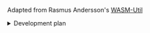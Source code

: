 Adapted from Rasmus Andersson's [WASM-Util](https://github.com/rsms/wasm-util)

<details>
  <summary>Development plan</summary>

  - [x] (FF62) Mutable globals
  - [x] (FF62) Sign extension operations
  - [x] (FF64) Non-trapping float-to-int conversions
  - [x] (FF78) BigInt-to-i64 integration
  - [x] (FF78) Bulk memory operations
  - [ ] (FF78) Multi-value
  - [x] (FF79) Reference types
  - [ ] (FF79) Threads and atomics
  - [ ] (FF89) Fixed width SIMD
  - [ ] (FF100) Legacy exception handling
  - [ ] (FF112) Extended constant expressions
  - [ ] (FF120) Garbage collection
  - [ ] (FF121) Tail calls
  - [ ] (FF125) Multi-memory
</details>
